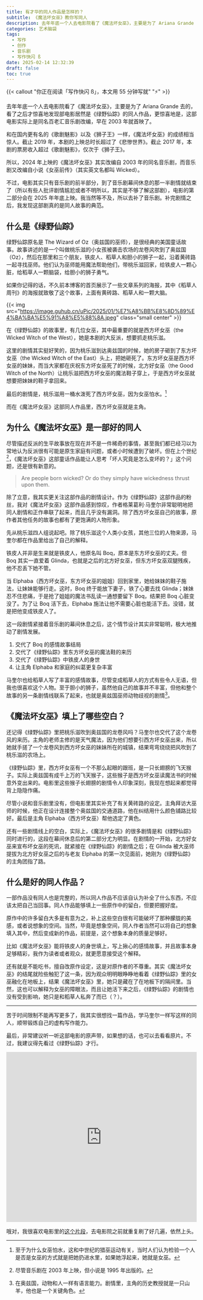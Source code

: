 ```yaml
---
title: 有才华的同人作品是怎样的？
subtitle: 《魔法坏女巫》教你写同人
description: 去年年底一个人去电影院看了《魔法坏女巫》，主要是为了 Ariana Grande 去的，看了之后才惊喜地放下这部电影居然是《绿野仙踪》的同人作品，更惊喜地是，这部电影实际上是同名百老汇音乐剧改编，早在 2003 年就首映了。
categories: 艺术脑袋
tags:
  - 写作
  - 创作
  - 音乐剧
  - 写作快闪 ß
date: 2025-02-14 12:32:39
draft: false
toc: true
---
```


{{< callout "你正在阅读「写作快闪 ß」，本文用 55 分钟写就" "⚡️" >}}

去年年底一个人去电影院看了《魔法坏女巫》，主要是为了 Ariana Grande 去的，看了之后才惊喜地发现部电影居然是《绿野仙踪》的同人作品，更惊喜地是，这部电影实际上是同名百老汇音乐剧改编，早在 2003 年就首映了。

<!--more-->

和在国内更有名的《歌剧魅影》以及《狮子王》一样，《魔法坏女巫》的成绩相当惊人。截止 2019 年，本剧的上映总时长超过了《悲惨世界》。截止 2017 年，本剧的票房收入超过《歌剧魅影》，仅次于《狮子王》。

所以，2024 年上映的《魔法坏女巫》其实改编自 2003 年的同名音乐剧，而音乐剧又改编自小说《女巫前传》（其实英文名都叫 Wicked）。

不过，电影其实只有音乐剧的前半部分，到了音乐剧幕间休息的那一半剧情就结束了（所以有些人批评剧情尴尬或者不明所以，其实是不够了解这部剧），电影的第二部分会在 2025 年年底上映。我当然等不及，所以去补了音乐剧。补完剧情之后，我发现这部剧真的是同人故事的典范。

## 什么是《绿野仙踪》

绿野仙踪原名是 The Wizard of Oz（奥兹国的巫师），是很经典的美国童话故事。故事讲述的是一个叫做桃乐滋的小女孩被袭击农场的龙卷风吹到了奥兹国（Oz），然后在那里和三个朋友，铁皮人、稻草人和胆小的狮子一起，沿着黄砖路一起寻找巫师。他们认为巫师能用魔法帮助他们，带桃乐滋回家，给铁皮人一颗心脏，给稻草人一颗脑袋，给胆小的狮子勇气。

如果你记得的话，不久前本博客的首页展示了一些文章系列的海报，其中《稻草人周刊》的海报就致敬了这个故事，上面有黄砖路、稻草人和一颗大脑。

{{< img src="https://image.guhub.cn/uPic/2025/01/%E7%A8%BB%E8%8D%89%E4%BA%BA%E5%91%A8%E5%88%8A.jpeg" class="small center" >}}

在《绿野仙踪》的故事里，有几位女巫，其中最重要的就是西方坏女巫（the Wicked Witch of the West），她是本剧的大反派，想要抓走桃乐滋。

这里的剧情其实挺好笑的，因为桃乐滋到达奥兹国的时候，她的房子砸到了东方坏女巫（the Wicked Witch of the East）头上，把她砸死了。东方坏女巫是西方坏女巫的妹妹，而当大家都在庆祝东方坏女巫死了的时候，北方好女巫（the Good Witch of the North）让桃乐滋把西方坏女巫的魔法鞋子穿上，于是西方坏女巫就想要把妹妹的鞋子拿回来。

最后的剧情是，桃乐滋用一桶水泼死了西方坏女巫，因为女巫怕水。[^1]

而在《魔法坏女巫》这部同人作品里，西方坏女巫就是主角。

## 为什么《魔法坏女巫》是一部好的同人

尽管描述反派的生平故事放在现在并不是一件稀奇的事情，甚至我们都已经习以为常地认为反派很有可能是原生家庭有问题，或者小时候遭到了破坏。但在上个世纪[^2]，《魔法坏女巫》这部童话作品能让人思考「坏人究竟是怎么变坏的？」这个问题，还是很有新意的。

> Are people born wicked? Or do they simply have wickedness thrust upon them.

除了立意，我其实更关注这部作品的剧情设计。作为《绿野仙踪》这部作品的粉丝，我对《魔法坏女巫》这部作品感到惊叹，作者格莱葛利·马奎尔非常聪明地把同人剧情和正作串联了起来，而且几乎没有漏洞。除了西方坏女巫自己的故事，原作者其他任务的故事也都有了更饱满的人物形象。

先从桃乐滋四人组说起吧。除了桃乐滋这个人类小女孩，其他三位的人物来源，马奎尔都在作品里给出了自己的解释。

铁皮人并非是生来就是铁皮人，他原名叫 Boq，原本是东方坏女巫的丈夫。但 Boq 其实一直爱着 Glinda，也就是之后的北方好女巫，但东方坏女巫双腿残疾，他不忍丢下她不管。

当 Elphaba（西方坏女巫，东方坏女巫的姐姐）回到家里，她给妹妹的鞋子施法，让妹妹能够行走。这时，Boq 终于能放下妻子，铁了心要去找 Glinda；妹妹忍不住悲痛，于是抢了姐姐的魔法书乱读一通想要留下 Boq，结果把 Boq 心脏变没了。为了让 Boq 活下去，Elphaba 施法让他不需要心脏也能活下去。没错，就是把他变成铁皮人了。

这一段剧情紧接着音乐剧的幕间休息之后，这个情节设计其实非常聪明，极大地推动了剧情发展。

1. 交代了 Boq 的感情故事结局
2. 交代了《绿野仙踪》里东方坏女巫的魔法鞋的来历
3. 交代了《绿野仙踪》中铁皮人的身世
4. 让主角 Elphaba 和家庭的纠葛更复杂丰富

马奎尔也给稻草人写了丰富的感情故事，尽管变成稻草人的方式有些令人无语，但我也很喜欢这个人物。至于胆小的狮子，虽然他自己的故事并不丰富，但他和整个故事的另一条剧情线联系了起来，也就是奥兹国巫师动物歧视的剧情[^3]。

## 《魔法坏女巫》填上了哪些空白？

还记得《绿野仙踪》里把桃乐滋吹到奥兹国的龙卷风吗？马奎尔也交代了这个龙卷风的来历。主角的老师主修的是天气魔法，因为他们想要引西方坏女巫出来，所以她就手搓了一个龙卷风到西方坏女巫的妹妹所在的城镇，结果弯弯绕绕把风吹到了桃乐滋的农场上。

《绿野仙踪》里，西方坏女巫有一个不那么起眼的跟班，是一只长翅膀的飞天猴子。实际上奥兹国有成千上万的飞天猴子，这些猴子是西方坏女巫读魔法书的时候意外变出来的。电影里这些猴子长翅膀的剧情令人印象深刻，我现在想起来都觉得背上隐隐作痛。

尽管小说和音乐剧里没有，但电影里其实补充了有关黄砖路的设定。主角拜访大巫师的时候，他正在设计连接整个奥兹国的交通道路，他在纠结用什么颜色铺路比较好。最后是主角 Elphaba（西方坏女巫）帮他选定了黄色。

还有一些剧情线上的空白，实际上，《魔法坏女巫》的很多剧情是和《绿野仙踪》同时进行的，这段在幕间休息后的第二部分尤为明显。在剧情的一开始，北方好女巫来宣布坏女巫的死讯，就紧接在《绿野仙踪》的剧情之后；在 Glinda 被大巫师提拔为北方好女巫之后的与老友 Elphaba 的第一次见面前，她刚为《绿野仙踪》的主角团指了路。

## 什么是好的同人作品？

一部作品没有同人也是完整的，所以同人作品不应该自认为补全了什么东西，不应该太把自己当回事。同人作品能够填上一些原作中的留白，但要把握好度。

原作中的许多留白大多是有意为之，补上这些空白很有可能破坏了那种朦胧的美感，或者说想象的空间。当然，毕竟是想象空间，同人作者当然可以将自己的想象填入其中，然后变成新的作品，前提是，这个想象本身的质量足够好。

比如《魔法坏女巫》能将铁皮人的身世填上，写上揪心的感情故事，并且故事本身足够精彩，我作为读者或者观众，就更愿意接受这个解释。

还有就是不能吃书，擅自改原作设定，这是对原作者的不尊重。其实《魔法坏女巫》的结尾就险些触犯了这一条，因为观众明明眼睁睁地看着《绿野仙踪》里的女巫融化在地板上，结果《魔法坏女巫》里，她只是藏在了在地板下的隔间里。当然，这也可以解释为女巫的障眼法，而且让她活下来之后，《绿野仙踪》的剧情也没有受到影响，她只是和稻草人私奔了而已（？）。

---

苦于时间限制不能再写更多了，我其实很想找一篇作品，学马奎尔一样写这样的同人，顺带锻炼自己的虚构写作能力。

最后，非常建议听一听这部电影的原声带，如果想的话，也可以去看看原片。不过，我建议得先看过《绿野仙踪》才行。

<iframe allow="autoplay *; encrypted-media *;" frameborder="0" height="450" style="width:100%;max-width:660px;overflow:hidden;background:transparent;" sandbox="allow-forms allow-popups allow-same-origin allow-scripts allow-storage-access-by-user-activation allow-top-navigation-by-user-activation" src="https://embed.music.apple.com/cn/album/wicked-the-soundtrack-bonus-track-version/1783418081"></iframe>

哦对，我很喜欢电影里的[这个片段](https://www.bilibili.com/video/BV1xYCjYqETS/)，去电影院之前就重复刷了好几遍，依然上头。

[^1]: 至于为什么女巫怕水，这和中世纪的猎巫运动有关，当时人们认为检验一个人是否是女巫的方式就是把她扔进水里，如果她浮起来，她就是女巫。
[^2]: 尽管音乐剧在 2003 年上映，但小说是 1995 年出版的。
[^3]: 在奥兹国，动物和人一样有语言能力。剧情里，主角的历史教授就是一只山羊，他也是一个关键角色。
